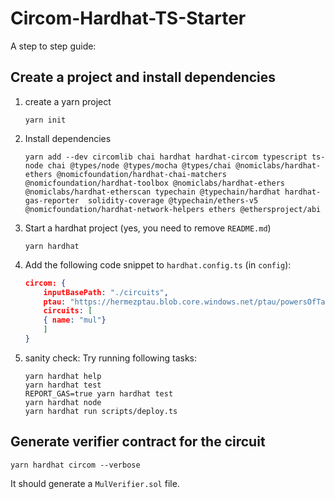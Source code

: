 # Circom-Hardhat-TS-Starter

A step to step guide:

## Create a project and install dependencies 
1. create a yarn project
    ```shell
    yarn init
    ```
2. Install dependencies
    ```shell
    yarn add --dev circomlib chai hardhat hardhat-circom typescript ts-node chai @types/node @types/mocha @types/chai @nomiclabs/hardhat-ethers @nomicfoundation/hardhat-chai-matchers @nomicfoundation/hardhat-toolbox @nomiclabs/hardhat-ethers  @nomiclabs/hardhat-etherscan typechain @typechain/hardhat hardhat-gas-reporter  solidity-coverage @typechain/ethers-v5 @nomicfoundation/hardhat-network-helpers ethers @ethersproject/abi
    ```
3. Start a hardhat project (yes, you need to remove `README.md`)
    ```shell
    yarn hardhat
    ```
4. Add the following code snippet to `hardhat.config.ts` (in `config`):
    ```json
    circom: {
        inputBasePath: "./circuits",
        ptau: "https://hermezptau.blob.core.windows.net/ptau/powersOfTau28_hez_final_15.ptau",
        circuits: [
        { name: "mul"}
        ]
    }
    ```
5. sanity check:
Try running following tasks:

    ```shell
    yarn hardhat help
    yarn hardhat test
    REPORT_GAS=true yarn hardhat test
    yarn hardhat node
    yarn hardhat run scripts/deploy.ts
    ```
## Generate verifier contract for the circuit
```shell
yarn hardhat circom --verbose
```
It should generate a `MulVerifier.sol` file.